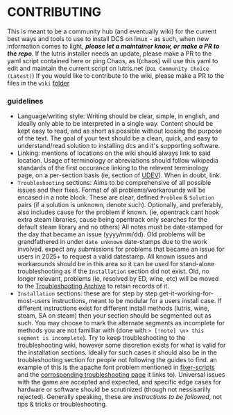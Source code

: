 # CONTRIBUTING
This is meant to be a community hub (and eventually wiki) for the current best ways and tools to use to install DCS on linux - as such, when new information comes to light, ***please let a maintainer know, or make a PR to the repo***. If the lutris installer needs an update, please make a PR to the yaml script contained here or ping Chaos, as I(chaos) will use this yaml to edit and maintain the current script on lutris.net (``DoL Community Choice (Latest)``) If you would like to contribute to the wiki, please make a PR to the files in the ```wiki``` [folder](https://github.com/ChaosRifle/DCS-on-Linux/tree/main/wiki)


### guidelines
- Language/writing style: Writing should be clear, simple, in english, and ideally only able to be interpreted in a single way. Content should be kept easy to read, and as short as possible without loosing the purpose of the text. The goal of your text should be a clean, quick, and easy to understand/read solution to installing dcs and it's supporting software.
- Linking: mentions of locations on the wiki should always link to said location. Usage of terminology or abreviations should follow wikipedia standards of the first occurance linking to the relevent terminology page, on a per-section basis (ie, section of [UDEV](https://github.com/ChaosRifle/DCS-on-Linux/wiki/Installation#udev-rules)). When in doubt, link.
- ``Troubleshooting`` sections: Aims to be comprehensive of all possible issues and their fixes. Format of all problems/workarounds will be encased in a note block. These are clear, defined ``Problem`` & ``Solution`` pairs (if a solution is unknown, denote such). Optionally, and preferably, also includes cause for the problem if known. (ie, opentrack cant hook extra steam libraries, cause being opentrack only searches for the default steam library and no others) All notes must be date-stamped for the day that became an issue (yyyy/mm/dd). Old problems will be grandfathered in under ``date unknown`` date-stamps due to the work involved. expect any submissions for problems that became an issue for users in 2025+ to request a valid datestamp. All known issues and workarounds should be in this area so it can be used for stand-alone troubleshooting as if the ``Installation`` section did not exist. Old, no longer relevant, problems (ie, resolved by ED, wine, etc) will be moved to the [Troubleshooting Archive](https://github.com/ChaosRifle/DCS-on-Linux/wiki/Troubleshooting-Archive) to retain records of it. 
- ``Installation`` sections: these are for step by step get-it-working-for-most-users instructions, meant to be modular for a users install case. If different instructions exist for different install methods (lutris, wine, steam, SA on steam) then your section should be segmented out as such. You may choose to mark the alternate segments as incomplete for methods you are not familliar with (done with ``> [!note] \n> this segment is incomplete``). Try to keep troubleshooting to the troubleshooting wiki, however some discretion exists for what is valid for the installation sections. Ideally for such cases it should also be in the troubleshooting section for people not following the guides to find. an example of this is the apache font problem mentioned in [fixer-scripts](https://github.com/ChaosRifle/DCS-on-Linux/wiki/Installation#fixer-scripts) and the [corrosponding troubleshooting page](https://github.com/ChaosRifle/DCS-on-Linux/wiki/Troubleshooting#date-unknown-slotting-into-ah-64d-apache-crashes-game) it links to). Universal issues with the game are accepted and expected, and specific edge cases for hardware or software should be scrutinized (though not nessisarilly rejected). Generally speaking, these are *instructions to be followed*, not tips & tricks or troubleshooting. 
